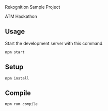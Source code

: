 Rekognition Sample Project

ATM Hackathon

Usage
---

Start the development server with this command:

```
npm start
```

Setup
---

```
npm install
```

Compile
---

```
npm run compile
```
